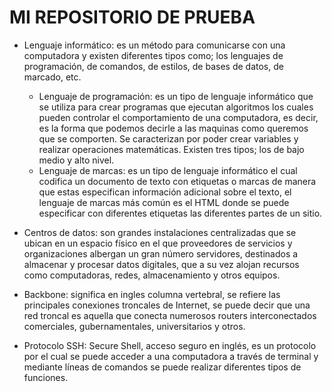 # MI REPOSITORIO DE PRUEBA

* Lenguaje informático: es un método para comunicarse con una computadora y existen diferentes tipos como; los lenguajes de programación, de comandos, de estilos, de bases de datos, de marcado, etc.
  * Lenguaje de programación: es un tipo de lenguaje informático que se utiliza para crear programas que ejecutan algoritmos los cuales pueden controlar el comportamiento de una computadora, es decir, es la forma que podemos decirle a las maquinas como queremos que se comporten. Se caracterizan por poder crear variables y realizar operaciones matemáticas. Existen tres tipos; los de bajo medio y alto nivel.
  *	Lenguaje de marcas: es un tipo de lenguaje informático el cual codifica un documento de texto con etiquetas o marcas de manera que estas especifican información adicional sobre el texto, el lenguaje de marcas más común es el HTML donde se puede especificar con diferentes etiquetas las diferentes partes de un sitio.

* Centros de datos: son grandes instalaciones centralizadas que se ubican en un espacio físico en el que proveedores de servicios y organizaciones albergan un gran número servidores, destinados a almacenar y procesar datos digitales, que a su vez alojan recursos como computadoras, redes, almacenamiento y otros equipos.
* Backbone: significa en ingles columna vertebral, se refiere las principales conexiones troncales de Internet, se puede decir que una red troncal es aquella que conecta numerosos routers interconectados comerciales, gubernamentales, universitarios y otros.
* Protocolo SSH: Secure Shell, acceso seguro en inglés, es un protocolo por el cual se puede acceder a una computadora a través de terminal y mediante líneas de comandos se puede realizar diferentes tipos de funciones.
